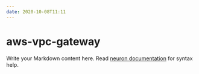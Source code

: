 ```yaml
---
date: 2020-10-08T11:11
---
```


# aws-vpc-gateway

Write your Markdown content here. Read [neuron documentation](https://neuron.zettel.page/2011404.html) for syntax help.

